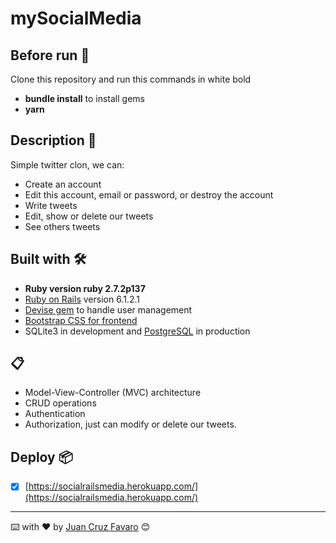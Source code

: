 # mySocialMedia

## Before run 🔧

Clone this repository and run this commands in white bold

- **bundle install** to install gems
- **yarn**

## Description 🚀

Simple twitter clon, we can: 

- Create an account
- Edit this account, email or password, or destroy the account
- Write tweets
- Edit, show or delete our tweets
- See others tweets

## Built with 🛠️

* **Ruby version ruby 2.7.2p137**
* [Ruby on Rails](https://rubyonrails.org/) version 6.1.2.1
* [Devise gem](https://github.com/heartcombo/devise) to handle user management
* [Bootstrap CSS for frontend](https://getbootstrap.com/)
* SQLite3 in development and [PostgreSQL](https://rubygems.org/gems/pg/versions/0.18.4?locale=es) in production

## 📋

- Model-View-Controller (MVC) architecture
- CRUD operations
- Authentication
- Authorization, just can modify or delete our tweets.

## Deploy 📦

- [X] [https://socialrailsmedia.herokuapp.com/](https://socialrailsmedia.herokuapp.com/)

---
⌨️ with ❤️ by [Juan Cruz Favaro](https://github.com/JCFavaro) 😊
